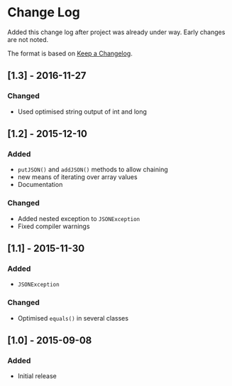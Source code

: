 # Change Log
Added this change log after project was already under way.  Early changes are not noted.

The format is based on [Keep a Changelog](http://keepachangelog.com/).

## [1.3] - 2016-11-27
### Changed
- Used optimised string output of int and long

## [1.2] - 2015-12-10
### Added
- `putJSON()` and `addJSON()` methods to allow chaining
- new means of iterating over array values
- Documentation

### Changed
- Added nested exception to `JSONException`
- Fixed compiler warnings

## [1.1] - 2015-11-30
### Added
- `JSONException`

### Changed
- Optimised `equals()` in several classes

## [1.0] - 2015-09-08
### Added
- Initial release
